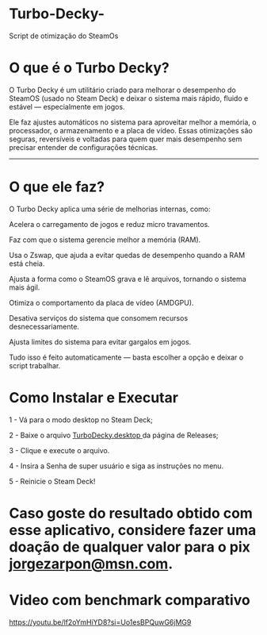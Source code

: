 # Turbo-Decky-
Script de otimização do SteamOs 

# O que é o Turbo Decky?

O Turbo Decky é um utilitário criado para melhorar o desempenho do SteamOS (usado no Steam Deck) e deixar o sistema mais rápido, fluido e estável — especialmente em jogos.

Ele faz ajustes automáticos no sistema para aproveitar melhor a memória, o processador, o armazenamento e a placa de vídeo.
Essas otimizações são seguras, reversíveis e voltadas para quem quer mais desempenho sem precisar entender de configurações técnicas.


---

# O que ele faz?

O Turbo Decky aplica uma série de melhorias internas, como:

Acelera o carregamento de jogos e reduz micro travamentos.

Faz com que o sistema gerencie melhor a memória (RAM).

Usa o Zswap, que ajuda a evitar quedas de desempenho quando a RAM está cheia.

Ajusta a forma como o SteamOS grava e lê arquivos, tornando o sistema mais ágil.

Otimiza o comportamento da placa de vídeo (AMDGPU).

Desativa serviços do sistema que consomem recursos desnecessariamente.

Ajusta limites do sistema para evitar gargalos em jogos.


Tudo isso é feito automaticamente — basta escolher a opção e deixar o script trabalhar.

# Como Instalar e Executar

1 - Vá para o modo desktop no Steam Deck;

2 - Baixe o arquivo [TurboDecky.desktop ](https://github.com/zarpon/Turbo-Decky-/releases/download/TURBODECKY/TurboDecky.desktop)da página de Releases;

3 - Clique e execute o arquivo.

4 - Insira a Senha de super usuário e siga as instruções no menu.

5 - Reinicie o Steam Deck!


# Caso goste do resultado obtido com esse aplicativo, considere fazer uma doação de qualquer valor para o pix jorgezarpon@msn.com.

# Video com benchmark comparativo
https://youtu.be/lf2oYmHiYD8?si=Uo1esBPQuwG6jMG9

